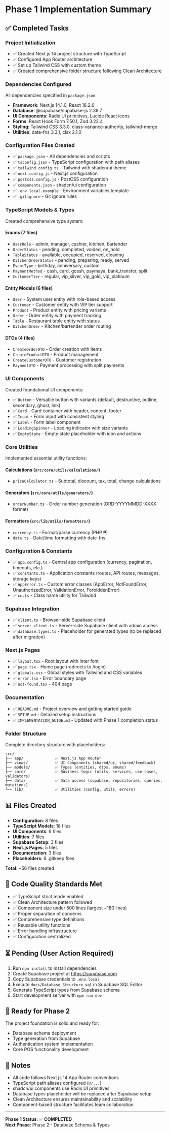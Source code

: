 # Phase 1 Implementation Summary

## ✅ Completed Tasks

### Project Initialization
- ✅ Created Next.js 14 project structure with TypeScript
- ✅ Configured App Router architecture
- ✅ Set up Tailwind CSS with custom theme
- ✅ Created comprehensive folder structure following Clean Architecture

### Dependencies Configured
All dependencies specified in `package.json`:
- **Framework**: Next.js 14.1.0, React 18.2.0
- **Database**: @supabase/supabase-js 2.39.7
- **UI Components**: Radix UI primitives, Lucide React icons
- **Forms**: React Hook Form 7.50.1, Zod 3.22.4
- **Styling**: Tailwind CSS 3.3.0, class-variance-authority, tailwind-merge
- **Utilities**: date-fns 3.3.1, clsx 2.1.0

### Configuration Files Created
- ✅ `package.json` - All dependencies and scripts
- ✅ `tsconfig.json` - TypeScript configuration with path aliases
- ✅ `tailwind.config.ts` - Tailwind with shadcn/ui theme
- ✅ `next.config.js` - Next.js configuration
- ✅ `postcss.config.js` - PostCSS configuration
- ✅ `components.json` - shadcn/ui configuration
- ✅ `.env.local.example` - Environment variables template
- ✅ `.gitignore` - Git ignore rules

### TypeScript Models & Types
Created comprehensive type system:

#### Enums (7 files)
- `UserRole` - admin, manager, cashier, kitchen, bartender
- `OrderStatus` - pending, completed, voided, on_hold
- `TableStatus` - available, occupied, reserved, cleaning
- `KitchenOrderStatus` - pending, preparing, ready, served
- `EventType` - birthday, anniversary, custom
- `PaymentMethod` - cash, card, gcash, paymaya, bank_transfer, split
- `CustomerTier` - regular, vip_silver, vip_gold, vip_platinum

#### Entity Models (6 files)
- `User` - System user entity with role-based access
- `Customer` - Customer entity with VIP tier support
- `Product` - Product entity with pricing variants
- `Order` - Order entity with payment tracking
- `Table` - Restaurant table entity with status
- `KitchenOrder` - Kitchen/bartender order routing

#### DTOs (4 files)
- `CreateOrderDTO` - Order creation with items
- `CreateProductDTO` - Product management
- `CreateCustomerDTO` - Customer registration
- `PaymentDTO` - Payment processing with split payments

### UI Components
Created foundational UI components:
- ✅ `Button` - Versatile button with variants (default, destructive, outline, secondary, ghost, link)
- ✅ `Card` - Card container with header, content, footer
- ✅ `Input` - Form input with consistent styling
- ✅ `Label` - Form label component
- ✅ `LoadingSpinner` - Loading indicator with size variants
- ✅ `EmptyState` - Empty state placeholder with icon and actions

### Core Utilities
Implemented essential utility functions:

#### Calculations (`src/core/utils/calculations/`)
- `priceCalculator.ts` - Subtotal, discount, tax, total, change calculations

#### Generators (`src/core/utils/generators/`)
- `orderNumber.ts` - Order number generation (ORD-YYYYMMDD-XXXX format)

#### Formatters (`src/lib/utils/formatters/`)
- `currency.ts` - Format/parse currency (PHP ₱)
- `date.ts` - Date/time formatting with date-fns

### Configuration & Constants
- ✅ `app.config.ts` - Central app configuration (currency, pagination, timeouts, etc.)
- ✅ `constants.ts` - Application constants (routes, API routes, messages, storage keys)
- ✅ `AppError.ts` - Custom error classes (AppError, NotFoundError, UnauthorizedError, ValidationError, ForbiddenError)
- ✅ `cn.ts` - Class name utility for Tailwind

### Supabase Integration
- ✅ `client.ts` - Browser-side Supabase client
- ✅ `server-client.ts` - Server-side Supabase client with admin access
- ✅ `database.types.ts` - Placeholder for generated types (to be replaced after migration)

### Next.js Pages
- ✅ `layout.tsx` - Root layout with Inter font
- ✅ `page.tsx` - Home page (redirects to /login)
- ✅ `globals.css` - Global styles with Tailwind and CSS variables
- ✅ `error.tsx` - Error boundary page
- ✅ `not-found.tsx` - 404 page

### Documentation
- ✅ `README.md` - Project overview and getting started guide
- ✅ `SETUP.md` - Detailed setup instructions
- ✅ `IMPLEMENTATION_GUIDE.md` - Updated with Phase 1 completion status

### Folder Structure
Complete directory structure with placeholders:
```
src/
├── app/              ✅ Next.js App Router
├── views/            ✅ UI Components (shared/ui, shared/feedback)
├── models/           ✅ Types (entities, dtos, enums)
├── core/             ✅ Business logic (utils, services, use-cases, validators)
├── data/             ✅ Data access (supabase, repositories, queries, mutations)
└── lib/              ✅ Utilities (config, utils, errors)
```

## 📊 Files Created
- **Configuration**: 8 files
- **TypeScript Models**: 18 files
- **UI Components**: 6 files
- **Utilities**: 7 files
- **Supabase Setup**: 3 files
- **Next.js Pages**: 5 files
- **Documentation**: 3 files
- **Placeholders**: 6 .gitkeep files

**Total**: ~56 files created

## 🎯 Code Quality Standards Met
- ✅ TypeScript strict mode enabled
- ✅ Clean Architecture pattern followed
- ✅ Component size under 500 lines (largest ~180 lines)
- ✅ Proper separation of concerns
- ✅ Comprehensive type definitions
- ✅ Reusable utility functions
- ✅ Error handling infrastructure
- ✅ Configuration centralized

## ⏳ Pending (User Action Required)
1. Run `npm install` to install dependencies
2. Create Supabase project at https://supabase.com
3. Copy Supabase credentials to `.env.local`
4. Execute `docs/Database Structure.sql` in Supabase SQL Editor
5. Generate TypeScript types from Supabase schema
6. Start development server with `npm run dev`

## 🚀 Ready for Phase 2
The project foundation is solid and ready for:
- Database schema deployment
- Type generation from Supabase
- Authentication system implementation
- Core POS functionality development

## 📝 Notes
- All code follows Next.js 14 App Router conventions
- TypeScript path aliases configured (`@/...`)
- shadcn/ui components use Radix UI primitives
- Database types placeholder will be replaced after Supabase setup
- Clean Architecture ensures maintainability and scalability
- Component-based structure facilitates team collaboration

---

**Phase 1 Status**: ✅ **COMPLETED**  
**Next Phase**: Phase 2 - Database Schema & Types
